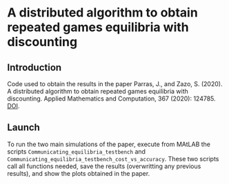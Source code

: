 # A distributed algorithm to obtain repeated games equilibria with discounting

## Introduction

Code used to obtain the results in the paper Parras, J., and Zazo, S. (2020). A distributed algorithm to obtain repeated games equilibria with discounting. Applied Mathematics and Computation, 367 (2020): 124785. [DOI](https://doi.org/10.1016/j.amc.2019.124785).

## Launch

To run the two main simulations of the paper, execute from MAtLAB the scripts `Communicating_equilibria_testbench` and `Communicating_equilibria_testbench_cost_vs_accuracy`. These two scripts call all functions needed, save the results (overwritting any previous results), and show the plots obtained in the paper.